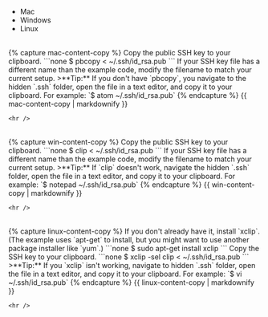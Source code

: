 <ul class="nav nav-tabs">
  <li class="active"><a data-toggle="tab" data-target="#mac-copy-keys" data-group="mac">Mac</a></li>
  <li><a data-toggle="tab" data-target="#win-copy-keys" data-group="win">Windows</a></li>
  <li><a data-toggle="tab" data-target="#linux-copy-keys" data-group="linux">Linux</a></li>
</ul>

<div class="tab-content">
  <div id="mac-copy-keys" class="tab-pane fade in active">
    <br /> {% capture mac-content-copy %} Copy the public SSH key to your clipboard. ```none $ pbcopy < ~/.ssh/id_rsa.pub ``` If your SSH key file has a different name than the example code, modify the filename to match your current setup. >**Tip:** If you don't have `pbcopy`, you navigate to the hidden `.ssh` folder, open the file in a text editor, and copy it to your clipboard. For example: `$ atom ~/.ssh/id_rsa.pub` {% endcapture %} {{ mac-content-copy | markdownify }} 
    
    <hr />
  </div>
  
  <div id="win-copy-keys" class="tab-pane fade">
    <br /> {% capture win-content-copy %} Copy the public SSH key to your clipboard. ```none $ clip < ~/.ssh/id_rsa.pub ``` If your SSH key file has a different name than the example code, modify the filename to match your current setup. >**Tip:** If `clip` doesn't work, navigate the hidden `.ssh` folder, open the file in a text editor, and copy it to your clipboard. For example: `$ notepad ~/.ssh/id_rsa.pub` {% endcapture %} {{ win-content-copy | markdownify }} 
    
    <hr />
  </div>
  
  <div id="linux-copy-keys" class="tab-pane fade">
    <br /> {% capture linux-content-copy %} If you don't already have it, install `xclip`. (The example uses `apt-get` to install, but you might want to use another package installer like `yum`.) ```none $ sudo apt-get install xclip ``` Copy the SSH key to your clipboard. ```none $ xclip -sel clip < ~/.ssh/id_rsa.pub ``` >**Tip:** If you `xclip` isn't working, navigate to hidden `.ssh` folder, open the file in a text editor, and copy it to your clipboard. For example: `$ vi ~/.ssh/id_rsa.pub` {% endcapture %} {{ linux-content-copy | markdownify }} 
    
    <hr />
  </div>
</div>